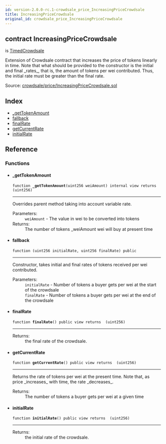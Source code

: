 ```yaml
---
id: version-2.0.0-rc.1-crowdsale_price_IncreasingPriceCrowdsale
title: IncreasingPriceCrowdsale
original_id: crowdsale_price_IncreasingPriceCrowdsale
---
```


<div class="contract-doc"><div class="contract"><h2 class="contract-header"><span class="contract-kind">contract</span> IncreasingPriceCrowdsale</h2><p class="base-contracts"><span>is</span> <a href="crowdsale_validation_TimedCrowdsale.html">TimedCrowdsale</a></p><p class="description">Extension of Crowdsale contract that increases the price of tokens linearly in time. Note that what should be provided to the constructor is the initial and final _rates_, that is, the amount of tokens per wei contributed. Thus, the initial rate must be greater than the final rate.</p><div class="source">Source: <a href="https://github.com/OpenZeppelin/zeppelin-solidity/blob/v2.0.0-rc.1/contracts/crowdsale/price/IncreasingPriceCrowdsale.sol" target="_blank">crowdsale/price/IncreasingPriceCrowdsale.sol</a></div></div><div class="index"><h2>Index</h2><ul><li><a href="crowdsale_price_IncreasingPriceCrowdsale.html#_getTokenAmount">_getTokenAmount</a></li><li><a href="crowdsale_price_IncreasingPriceCrowdsale.html#">fallback</a></li><li><a href="crowdsale_price_IncreasingPriceCrowdsale.html#finalRate">finalRate</a></li><li><a href="crowdsale_price_IncreasingPriceCrowdsale.html#getCurrentRate">getCurrentRate</a></li><li><a href="crowdsale_price_IncreasingPriceCrowdsale.html#initialRate">initialRate</a></li></ul></div><div class="reference"><h2>Reference</h2><div class="functions"><h3>Functions</h3><ul><li><div class="item function"><span id="_getTokenAmount" class="anchor-marker"></span><h4 class="name">_getTokenAmount</h4><div class="body"><code class="signature">function <strong>_getTokenAmount</strong><span>(uint256 weiAmount) </span><span>internal </span><span>view </span><span>returns  (uint256) </span></code><hr/><div class="description"><p>Overrides parent method taking into account variable rate.</p></div><dl><dt><span class="label-parameters">Parameters:</span></dt><dd><div><code>weiAmount</code> - The value in wei to be converted into tokens</div></dd><dt><span class="label-return">Returns:</span></dt><dd>The number of tokens _weiAmount wei will buy at present time</dd></dl></div></div></li><li><div class="item function"><span id="fallback" class="anchor-marker"></span><h4 class="name">fallback</h4><div class="body"><code class="signature">function <strong></strong><span>(uint256 initialRate, uint256 finalRate) </span><span>public </span></code><hr/><div class="description"><p>Constructor, takes initial and final rates of tokens received per wei contributed.</p></div><dl><dt><span class="label-parameters">Parameters:</span></dt><dd><div><code>initialRate</code> - Number of tokens a buyer gets per wei at the start of the crowdsale</div><div><code>finalRate</code> - Number of tokens a buyer gets per wei at the end of the crowdsale</div></dd></dl></div></div></li><li><div class="item function"><span id="finalRate" class="anchor-marker"></span><h4 class="name">finalRate</h4><div class="body"><code class="signature">function <strong>finalRate</strong><span>() </span><span>public </span><span>view </span><span>returns  (uint256) </span></code><hr/><dl><dt><span class="label-return">Returns:</span></dt><dd>the final rate of the crowdsale.</dd></dl></div></div></li><li><div class="item function"><span id="getCurrentRate" class="anchor-marker"></span><h4 class="name">getCurrentRate</h4><div class="body"><code class="signature">function <strong>getCurrentRate</strong><span>() </span><span>public </span><span>view </span><span>returns  (uint256) </span></code><hr/><div class="description"><p>Returns the rate of tokens per wei at the present time. Note that, as price _increases_ with time, the rate _decreases_.</p></div><dl><dt><span class="label-return">Returns:</span></dt><dd>The number of tokens a buyer gets per wei at a given time</dd></dl></div></div></li><li><div class="item function"><span id="initialRate" class="anchor-marker"></span><h4 class="name">initialRate</h4><div class="body"><code class="signature">function <strong>initialRate</strong><span>() </span><span>public </span><span>view </span><span>returns  (uint256) </span></code><hr/><dl><dt><span class="label-return">Returns:</span></dt><dd>the initial rate of the crowdsale.</dd></dl></div></div></li></ul></div></div></div>
